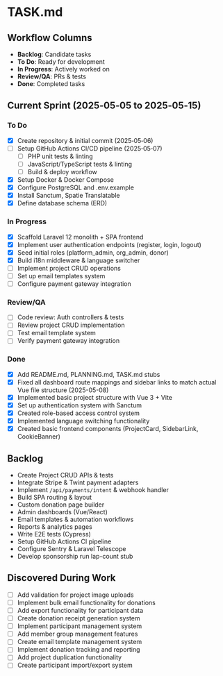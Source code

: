 # TASK.md

## Workflow Columns
- **Backlog**: Candidate tasks
- **To Do**: Ready for development
- **In Progress**: Actively worked on
- **Review/QA**: PRs & tests
- **Done**: Completed tasks

## Current Sprint (2025‑05‑05 to 2025‑05‑15)
### To Do
- [x] Create repository & initial commit (2025‑05‑06)
- [ ] Setup GitHub Actions CI/CD pipeline (2025‑05‑07)
  - [ ] PHP unit tests & linting
  - [ ] JavaScript/TypeScript tests & linting
  - [ ] Build & deploy workflow
- [x] Setup Docker & Docker Compose
- [x] Configure PostgreSQL and .env.example
- [x] Install Sanctum, Spatie Translatable
- [x] Define database schema (ERD)

### In Progress
- [x] Scaffold Laravel 12 monolith + SPA frontend
- [x] Implement user authentication endpoints (register, login, logout)
- [x] Seed initial roles (platform_admin, org_admin, donor)
- [x] Build i18n middleware & language switcher
- [ ] Implement project CRUD operations
- [ ] Set up email templates system
- [ ] Configure payment gateway integration

### Review/QA
- [ ] Code review: Auth controllers & tests
- [ ] Review project CRUD implementation
- [ ] Test email template system
- [ ] Verify payment gateway integration

### Done
- [x] Add README.md, PLANNING.md, TASK.md stubs
- [x] Fixed all dashboard route mappings and sidebar links to match actual Vue file structure (2025-05-08)
- [x] Implemented basic project structure with Vue 3 + Vite
- [x] Set up authentication system with Sanctum
- [x] Created role-based access control system
- [x] Implemented language switching functionality
- [x] Created basic frontend components (ProjectCard, SidebarLink, CookieBanner)

## Backlog
- Create Project CRUD APIs & tests
- Integrate Stripe & Twint payment adapters
- Implement `/api/payments/intent` & webhook handler
- Build SPA routing & layout
- Custom donation page builder
- Admin dashboards (Vue/React)
- Email templates & automation workflows
- Reports & analytics pages
- Write E2E tests (Cypress)
- Setup GitHub Actions CI pipeline
- Configure Sentry & Laravel Telescope
- Develop sponsorship run lap-count stub

## Discovered During Work
- [ ] Add validation for project image uploads
- [ ] Implement bulk email functionality for donations
- [ ] Add export functionality for participant data
- [ ] Create donation receipt generation system
- [ ] Implement participant management system
- [ ] Add member group management features
- [ ] Create email template management system
- [ ] Implement donation tracking and reporting
- [ ] Add project duplication functionality
- [ ] Create participant import/export system
